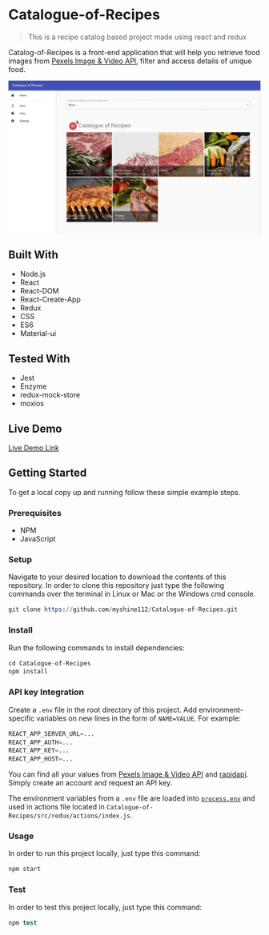 # Catalogue-of-Recipes

> This is a recipe catalog based project made using react and redux

Catalog-of-Recipes is a front-end application that will help you retrieve food images from [Pexels Image & Video API](https://www.pexels.com/api/), filter and access details of unique food.

<img src="./src/assets/img/screenshot.gif" alt="Screenshot" style="margin: auto; display: block">

## Built With

- Node.js
- React
- React-DOM
- React-Create-App
- Redux
- CSS
- ES6
- Material-ui

## Tested With

- Jest
- Enzyme
- redux-mock-store
- moxios

## Live Demo

[Live Demo Link](https://catalogue-recipes.herokuapp.com/)

## Getting Started

To get a local copy up and running follow these simple example steps.

### Prerequisites

- NPM
- JavaScript

### Setup

Navigate to your desired location to download the contents of this repository.
In order to clone this repository just type the following commands over the terminal in Linux or Mac or the Windows cmd console.

```s
git clone https://github.com/myshine112/Catalogue-of-Recipes.git

```

### Install

Run the following commands to install dependencies:

```s
cd Catalogue-of-Recipes
npm install

```

### API key Integration

Create a `.env` file in the root directory of this project. Add
environment-specific variables on new lines in the form of `NAME=VALUE`.
For example:

```s
REACT_APP_SERVER_URL=...
REACT_APP_AUTH=...
REACT_APP_KEY=...
REACT_APP_HOST=...

```

You can find all your values from [Pexels Image & Video API](https://www.pexels.com/api/) and [rapidapi](https://rapidapi.com/pexels-pexels-default/api/Pexels). Simply create an account and request an API key.

The environment variables from a `.env` file are loaded into [`process.env`](https://nodejs.org/docs/latest/api/process.html#process_process_env) and used in actions file located in `Catalogue-of-Recipes/src/redux/actions/index.js`.

### Usage

In order to run this project locally, just type this command:

```s
npm start

```

### Test

In order to test this project locally, just type this command:

```s
npm test

```
